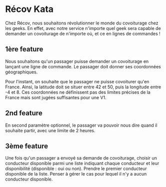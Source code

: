 # Récov Kata

Chez Récov, nous souhaitons révolutionner le monde du covoiturage chez les geeks. 
En effet, avec notre service n'importe quel geek sera capable de demander un covoiturage de n'importe où, et ce en lignes de commandes !

## 1ère feature

Nous souhaitons qu'un passager puisse demander un covoiturage en lançant une ligne de commande. Le passager doit donner ses coordonnées géographiques.

Pour l'instant, on souhaite que le passager ne puisse covoiturer qu'en France. Ainsi, la latitude doit se situer entre 42 et 50, puis la longitude entre -4 et 8. 
Ces coordonnées ne définissent pas des limites précises de la France mais sont jugées suffisantes pour une V1.

## 2nd feature

En second paramètre optionnel, le passager va pouvoir nous dire quand il souhaite partir, avec une limite de 2 heures.

## 3ème feature

Une fois qu'un passager a envoyé sa demande de covoiturage, choisir un conducteur disponible parmi une liste indiquant chaque conducteur et leur disponibilité (disponible : oui ou non). Prendre le premier conducteur disponible de la liste. Penser à gérer le cas pour lequel il n'y a aucun conducteur disponible.